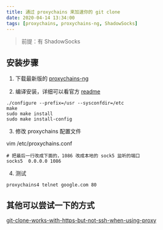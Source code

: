 ```yaml
---
title: 通过 proxychains 来加速你的 git clone
date: 2020-04-14 13:34:00
tags: [proxychains, proxychains-ng, ShadowSocks]
---
```


> 前提：有 ShadowSocks

## 安装步骤

1. 下载最新版的 [proxychains-ng](https://github.com/rofl0r/proxychains-ng/releases)

2. 编译安装，详细可以看官方 [readme](https://github.com/rofl0r/proxychains-ng)

```
./configure --prefix=/usr --sysconfdir=/etc
make
sudo make install
sudo make install-config
```

3. 修改 proxychains 配置文件

vim /etc/proxychains.conf

```
# 把最后一行改成下面的，1086 改成本地的 sock5 监听的端口
socks5  0.0.0.0 1086
```

4. 测试

```
proxychains4 telnet google.com 80
```

## 其他可以尝试一下的方式

[git-clone-works-with-https-but-not-ssh-when-using-proxy](https://stackoverflow.com/questions/59384945/git-clone-works-with-https-but-not-ssh-when-using-proxy)
